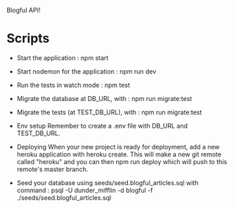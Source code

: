 Blogful API!

# Scripts
* Start the application : 
npm start

* Start nodemon for the application : 
npm run dev

* Run the tests in watch mode : 
npm test

* Migrate the database at DB_URL, with : 
npm run migrate:test

* Migrate the tests (at TEST_DB_URL), with : 
npm run migrate:test

* Env setup
Remember to create a .env file with DB_URL and TEST_DB_URL.

* Deploying
When your new project is ready for deployment, add a new heroku application with heroku create. This will make a new git remote called "heroku" and you can then npm run deploy which will push to this remote's master branch.


* Seed your database using seeds/seed.blogful_articles.sql with command :
psql -U dunder_mifflin -d blogful -f ./seeds/seed.blogful_articles.sql
